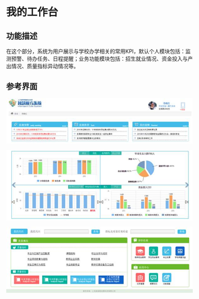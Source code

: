 # 我的工作台

## 功能描述


在这个部分，系统为用户展示与学校办学相关的常用KPI，默认个人模块包括：监测预警、待办任务、日程提醒；业务功能模块包括：招生就业情况、资金投入与产出情况、质量指标异动情况等。

## 参考界面

![](/assets/image001.jpg)

![](/assets/image002.jpg)

![](/assets/image003.jpg)

